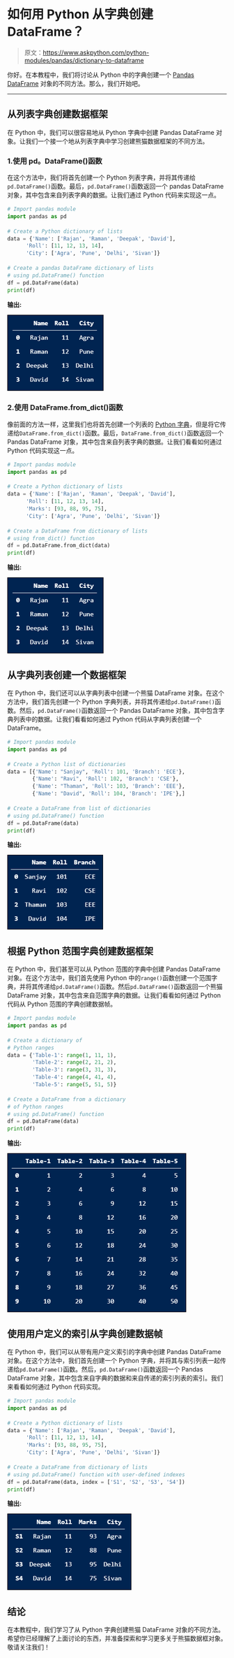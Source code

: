 # 如何用 Python 从字典创建 DataFrame？

> 原文：<https://www.askpython.com/python-modules/pandas/dictionary-to-dataframe>

你好。在本教程中，我们将讨论从 Python 中的字典创建一个 [Pandas DataFrame](https://www.askpython.com/python-modules/pandas/dataframes-in-python) 对象的不同方法。那么，我们开始吧。

* * *

## 从列表字典创建数据框架

在 Python 中，我们可以很容易地从 Python 字典中创建 Pandas DataFrame 对象。让我们一个接一个地从列表字典中学习创建熊猫数据框架的不同方法。

### 1.使用 pd。DataFrame()函数

在这个方法中，我们将首先创建一个 Python 列表字典，并将其传递给`pd.DataFrame()`函数。最后，`pd.DataFrame()`函数返回一个 pandas DataFrame 对象，其中包含来自列表字典的数据。让我们通过 Python 代码来实现这一点。

```py
# Import pandas module
import pandas as pd 

# Create a Python dictionary of lists
data = {'Name': ['Rajan', 'Raman', 'Deepak', 'David'],
      'Roll': [11, 12, 13, 14],
      'City': ['Agra', 'Pune', 'Delhi', 'Sivan']}

# Create a pandas DataFrame dictionary of lists
# using pd.DataFrame() function
df = pd.DataFrame(data)
print(df)

```

**输出:**

![Create A DataFrame Using DataFrame Function](img/f0ea71e30534d7457748de5db791f0e5.png)

### 2.使用 DataFrame.from_dict()函数

像前面的方法一样，这里我们也将首先创建一个列表的 [Python 字典](https://www.askpython.com/python/dictionary/python-dictionary-dict-tutorial)，但是将它传递给`DataFrame.from_dict()`函数。最后，`DataFrame.from_dict()`函数返回一个 Pandas DataFrame 对象，其中包含来自列表字典的数据。让我们看看如何通过 Python 代码实现这一点。

```py
# Import pandas module
import pandas as pd 

# Create a Python dictionary of lists
data = {'Name': ['Rajan', 'Raman', 'Deepak', 'David'],
      'Roll': [11, 12, 13, 14],
      'Marks': [93, 88, 95, 75],
      'City': ['Agra', 'Pune', 'Delhi', 'Sivan']}

# Create a DataFrame from dictionary of lists
# using from_dict() function
df = pd.DataFrame.from_dict(data)
print(df)

```

**输出:**

![Create A DataFrame Using DataFrame Function](img/f0ea71e30534d7457748de5db791f0e5.png)

## 从字典列表创建一个数据框架

在 Python 中，我们还可以从字典列表中创建一个熊猫 DataFrame 对象。在这个方法中，我们首先创建一个 Python 字典列表，并将其传递给`pd.DataFrame()`函数。然后，`pd.DataFrame()`函数返回一个 Pandas DataFrame 对象，其中包含字典列表中的数据。让我们看看如何通过 Python 代码从字典列表创建一个 DataFrame。

```py
# Import pandas module
import pandas as pd 

# Create a Python list of dictionaries
data = [{'Name': "Sanjay", 'Roll': 101, 'Branch': 'ECE'},
        {'Name': "Ravi", 'Roll': 102, 'Branch': 'CSE'},
        {'Name': "Thaman", 'Roll': 103, 'Branch': 'EEE'},
        {'Name': "David", 'Roll': 104, 'Branch': 'IPE'},]

# Create a DataFrame from list of dictionaries
# using pd.DataFrame() function
df = pd.DataFrame(data)
print(df)

```

**输出:**

![Create A DataFrame From List Of Dictionaries](img/f3c47dd35e8e5e89f4db05849fc0e8b4.png)

## 根据 Python 范围字典创建数据框架

在 Python 中，我们甚至可以从 Python 范围的字典中创建 Pandas DataFrame 对象。在这个方法中，我们首先使用 Python 中的`range()`函数创建一个范围字典，并将其传递给`pd.DataFrame()`函数。然后`pd.DataFrame()`函数返回一个熊猫 DataFrame 对象，其中包含来自范围字典的数据。让我们看看如何通过 Python 代码从 Python 范围的字典创建数据帧。

```py
# Import pandas module
import pandas as pd 

# Create a dictionary of
# Python ranges
data = {'Table-1': range(1, 11, 1),
        'Table-2': range(2, 21, 2),
        'Table-3': range(3, 31, 3),
        'Table-4': range(4, 41, 4),
        'Table-5': range(5, 51, 5)}

# Create a DataFrame from a dictionary
# of Python ranges
# using pd.DataFrame() function
df = pd.DataFrame(data)
print(df)

```

**输出:**

![Create A DataFrame From Dictionary Of Python Ranges](img/7330ca4083e62351258ffe5cb19d98c9.png)

## 使用用户定义的索引从字典创建数据帧

在 Python 中，我们可以从带有用户定义索引的字典中创建 Pandas DataFrame 对象。在这个方法中，我们首先创建一个 Python 字典，并将其与索引列表一起传递给`pd.DataFrame()`函数。然后，`pd.DataFrame()`函数返回一个 Pandas DataFrame 对象，其中包含来自字典的数据和来自传递的索引列表的索引。我们来看看如何通过 Python 代码实现。

```py
# Import pandas module
import pandas as pd 

# Create a Python dictionary of lists
data = {'Name': ['Rajan', 'Raman', 'Deepak', 'David'],
      'Roll': [11, 12, 13, 14],
      'Marks': [93, 88, 95, 75],
      'City': ['Agra', 'Pune', 'Delhi', 'Sivan']}

# Create a DataFrame from dictionary of lists
# using pd.DataFrame() function with user-defined indexes
df = pd.DataFrame(data, index = ['S1', 'S2', 'S3', 'S4'])
print(df)

```

**输出:**

![Create A DataFrame From Dictionary With User Defined Indexes](img/2c45a0ec1e2e4dbfbf4a9b54e2a7a755.png)

## 结论

在本教程中，我们学习了从 Python 字典创建熊猫 DataFrame 对象的不同方法。希望你已经理解了上面讨论的东西，并准备探索和学习更多关于熊猫数据框对象。敬请关注我们！
